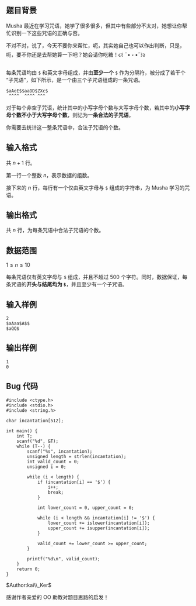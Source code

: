 ## 题目背景

Musha 最近在学习咒语，她学了很多很多，但其中有些部分不太对，她想让你帮忙识别一下这些咒语的正确与否。

不对不对，说了，今天不要你来帮忙，呃，其实她自己也可以作出判断，只是，呃，要不你还是去帮她算一下吧？她会请你吃糖！૮꒰ ˶• ༝ •˶꒱ა

每条咒语均由 `$` 和英文字母组成，并由**至少一个** `$` 作为分隔符，被分成了若干个 “子咒语”，如下所示，是一个由三个子咒语组成的一条咒语。

    $aAeE$$aaDD$ZXc$
     ^^^^  ^^^^ ^^^

对于每个非空子咒语，统计其中的小写字母个数与大写字母个数，若其中的**小写字母个数不小于大写字母个数**，则记为**一条合法的子咒语**。

你需要去统计这一整条咒语中，合法子咒语的个数。

## 输入格式

共 $n + 1$ 行。

第一行一个整数 $n$，表示数据的组数。

接下来的 $n$ 行，每行有一个仅由英文字母与 `$` 组成的字符串，为 Musha 学习的咒语。


## 输出格式

共 $n$ 行，为每条咒语中合法子咒语的个数。


## 数据范围

$1 \leqslant n \leqslant 10$

每条咒语仅有英文字母与 `$` 组成，并且不超过 500 个字符。同时，数据保证，每条咒语的**开头与结尾均为 `$`**，并且至少有一个子咒语。

## 输入样例
    2
    $aAaa$A$$
    $aQQ$


## 输出样例
    1
    0


## Bug 代码

    #include <ctype.h>
    #include <stdio.h>
    #include <string.h>
    
    char incantation[512];
    
    int main() {
        int T;
        scanf("%d", &T);
        while (T--) {
            scanf("%s", incantation);
            unsigned length = strlen(incantation);
            int valid_count = 0;
            unsigned i = 0;
    
            while (i < length) {
                if (incantation[i] == '$') {
                    i++;
                    break;
                }
    
                int lower_count = 0, upper_count = 0;
    
                while (i < length && incantation[i] != '$') {
                    lower_count += islower(incantation[i]);
                    upper_count += isupper(incantation[i]);
                }
    
                valid_count += lower_count >= upper_count;
            }
    
            printf("%d\n", valid_count);
        }
        return 0;
    }

$Author:kai\\_Ker$

感谢作者亲爱的 OO 助教对题目思路的启发！